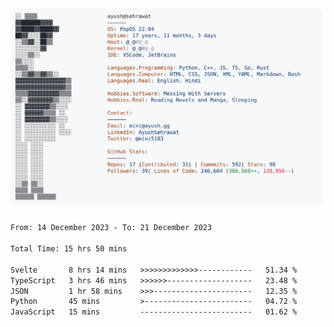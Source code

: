 <a href="https://github.com/AyushSehrawat/AyushSehrawat">
  <picture>
    <source media="(prefers-color-scheme: dark)" srcset="https://raw.githubusercontent.com/AyushSehrawat/AyushSehrawat/main/dark_mode.svg">
    <img alt="Andrew Grant's GitHub Profile README" src="https://raw.githubusercontent.com/AyushSehrawat/AyushSehrawat/main/light_mode.svg">
  </picture>
</a>

<!--START_SECTION:waka-->

```txt
From: 14 December 2023 - To: 21 December 2023

Total Time: 15 hrs 50 mins

Svelte       8 hrs 14 mins   >>>>>>>>>>>>>------------   51.34 %
TypeScript   3 hrs 46 mins   >>>>>>-------------------   23.48 %
JSON         1 hr 58 mins    >>>----------------------   12.35 %
Python       45 mins         >------------------------   04.72 %
JavaScript   15 mins         -------------------------   01.62 %
```

<!--END_SECTION:waka-->
